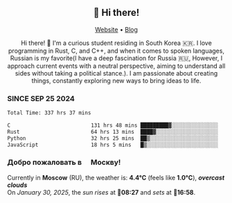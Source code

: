 <h2 align="center">👋 Hi there!</h2>
<p align="center">
  <a href="https://urdekcah.ru">Website</a> •
  <a href="https://urdekcah.blog">Blog</a>
</p>

<p align="center">
  Hi there! 👋 I'm a curious student residing in South Korea 🇰🇷. I love programming in Rust, C, and C++, and when it comes to spoken languages, Russian is my favorite(I have a deep fascination for Russia 🇷🇺, However, I approach current events with a neutral perspective, aiming to understand all sides without taking a political stance.). I am passionate about creating things, constantly exploring new ways to bring ideas to life.
</p>

### SINCE SEP 25 2024
<!--START_SECTION:waka-->
<!--LAST_WAKA_UPDATE:2025-01-29 18:28:05-->
```txt
Total Time: 337 hrs 37 mins

C                          131 hrs 48 mins █████████▓░░░░░░░░░░░░░░░   38.03 %
Rust                       64 hrs 13 mins  ████▓░░░░░░░░░░░░░░░░░░░░   18.53 %
Python                     32 hrs 25 mins  ██▒░░░░░░░░░░░░░░░░░░░░░░   09.35 %
JavaScript                 18 hrs 5 mins   █▒░░░░░░░░░░░░░░░░░░░░░░░   05.22 %
```
<!--END_SECTION:waka-->

<h3>Добро пожаловать в <img src="https://cdn-icons-png.flaticon.com/512/197/197408.png" width="13"/> Москву!</h3>

<!--START_SECTION:weather:moscow-->
<!--LAST_WEATHER_UPDATE:2025-01-30 03:23:00-->
Currently in **Moscow** (RU), the weather is: **4.4°C** (feels like **1.0°C**), ***overcast clouds***<br/>
On *January 30, 2025*, the *sun rises* at 🌅**08:27** and *sets* at 🌇**16:58**.
<!--END_SECTION:weather-->
